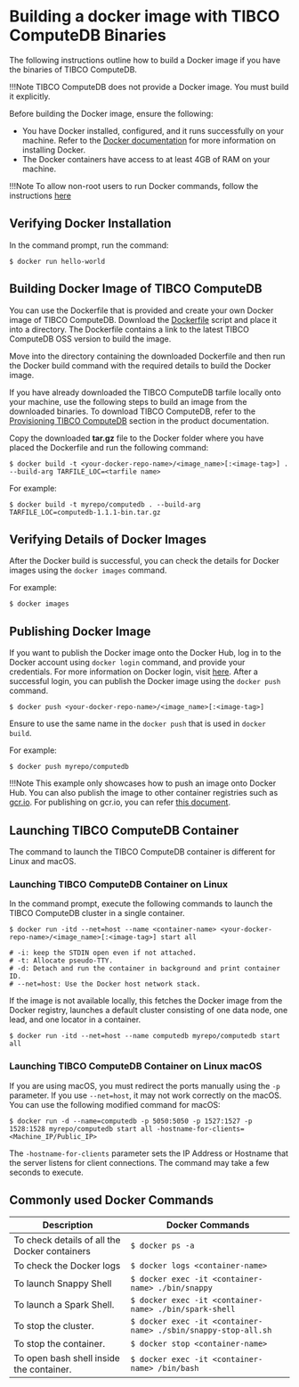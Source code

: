 <a id="getting-started-with-docker-image"></a>
# Building a docker image with TIBCO ComputeDB Binaries

The following instructions outline how to build a Docker image if you have the binaries of TIBCO ComputeDB.</br>

!!!Note
	TIBCO ComputeDB does not provide a Docker image. You must build it explicitly.

Before building the Docker image, ensure the following:

*	You have Docker installed, configured, and it runs successfully on your machine. Refer to the [Docker documentation](http://docs.docker.com/installation) for more information on installing Docker.
*	The Docker containers have access to at least 4GB of RAM on your machine.

!!!Note
	To allow non-root users to run Docker commands, follow the instructions [here](https://docs.docker.com/install/linux/linux-postinstall)

## Verifying Docker Installation</br>
In the command prompt, run the command:

```pre
$ docker run hello-world

```

<a id="build-your-docker"></a>
## Building Docker Image of TIBCO ComputeDB</br>

You can use the Dockerfile that is provided and create your own Docker image of TIBCO ComputeDB. Download the [Dockerfile](https://github.com/SnappyDataInc/snappy-cloud-tools/blob/master/docker/Dockerfile) script and place it into a directory. The Dockerfile contains a link to the latest TIBCO ComputeDB OSS version to build the image.

Move into the directory containing the downloaded Dockerfile and then run the Docker build command with the required details to build the Docker image. 

If you have already downloaded the TIBCO ComputeDB tarfile locally onto your machine, use the following steps to build an image from the downloaded binaries. To download TIBCO ComputeDB, refer to the [Provisioning TIBCO ComputeDB](https://snappydatainc.github.io/snappydata/install/) section in the product documentation.

Copy the downloaded **tar.gz** file to the Docker folder where you have placed the Dockerfile and run the following command:

```
$ docker build -t <your-docker-repo-name>/<image_name>[:<image-tag>] . --build-arg TARFILE_LOC=<tarfile name>

```

For example:

```
$ docker build -t myrepo/computedb . --build-arg TARFILE_LOC=computedb-1.1.1-bin.tar.gz
```


## Verifying Details of Docker Images

After the Docker build is successful, you can check the details for Docker images using the `docker images` command.

For example:

```
$ docker images

```

## Publishing Docker Image

If you want to publish the Docker image onto the Docker Hub, log in to the Docker account using `docker login` command, and provide your credentials. For more information on Docker login, visit [here](https://docs.docker.com/engine/reference/commandline/login). After a successful login, you can publish the Docker image using the `docker push` command.

```
$ docker push <your-docker-repo-name>/<image_name>[:<image-tag>]
```
Ensure to use the same name in the `docker push` that is used in `docker build`.

For example:

```
$ docker push myrepo/computedb
```
!!!Note
	This example only showcases how to push an image onto Docker Hub. You can also publish the image to other container registries such as [gcr.io](http://gcr.io). For publishing on gcr.io, you can refer [this document](https://cloud.google.com/container-registry/docs/pushing-and-pulling).

## Launching TIBCO ComputeDB Container

The command to launch the TIBCO ComputeDB container is different for Linux and macOS.

### Launching TIBCO ComputeDB Container on Linux

In the command prompt, execute the following commands to launch the TIBCO ComputeDB cluster in a single container.

```
$ docker run -itd --net=host --name <container-name> <your-docker-repo-name>/<image_name>[:<image-tag>] start all

# -i: keep the STDIN open even if not attached.
# -t: Allocate pseudo-TTY.
# -d: Detach and run the container in background and print container ID.
# --net=host: Use the Docker host network stack.
```

If the image is not available locally, this fetches the Docker image from the Docker registry, launches a default cluster consisting of one data node, one lead, and one locator in a container.

```
$ docker run -itd --net=host --name computedb myrepo/computedb start all

```

### Launching TIBCO ComputeDB Container on Linux macOS

If you are using macOS, you must redirect the ports manually using the `-p` parameter. If you use `--net=host`, it may not work correctly on the macOS. You can use the following modified command for macOS:

```
$ docker run -d --name=computedb -p 5050:5050 -p 1527:1527 -p 1528:1528 myrepo/computedb start all -hostname-for-clients=<Machine_IP/Public_IP>
```

The `-hostname-for-clients` parameter sets the IP Address or Hostname that the server listens for client connections. The command may take a few seconds to execute.


## Commonly used Docker Commands

| Description| Docker Commands |
|--------|--------|
|      To check details of all the Docker containers  |     `$ docker ps -a `  |
|      To check the Docker logs  |     `$ docker logs <container-name>`   |
|      To launch Snappy Shell  |     `$ docker exec -it <container-name> ./bin/snappy`   |
|     To launch a Spark Shell.|     `$ docker exec -it <container-name> ./bin/spark-shell `  |
|      To stop the cluster.  |     `$ docker exec -it <container-name> ./sbin/snappy-stop-all.sh `  |
|      To stop the container.  |     `$ docker stop <container-name> ` |
|      To open bash shell inside the container. |     `$ docker exec -it <container-name> /bin/bash`  |
